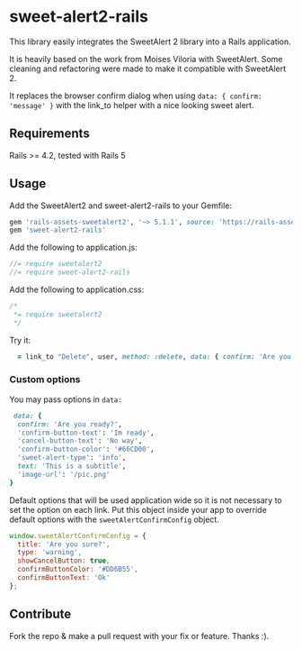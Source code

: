 sweet-alert2-rails
==================

This library easily integrates the SweetAlert 2 library into a Rails application.

It is heavily based on the work from Moises Viloria with SweetAlert. Some cleaning and refactoring were made to make it compatible with SweetAlert 2.

It replaces the browser confirm dialog when using `data: { confirm: 'message' }` with the link_to helper with a nice looking sweet alert.

## Requirements

Rails >= 4.2, tested with Rails 5

## Usage

Add the SweetAlert2 and sweet-alert2-rails to your Gemfile:

```ruby
gem 'rails-assets-sweetalert2', '~> 5.1.1', source: 'https://rails-assets.org'
gem 'sweet-alert2-rails'
```

Add the following to application.js:

```javascript
//= require sweetalert2
//= require sweet-alert2-rails
```
Add the following to application.css:

```css
/*
 *= require sweetalert2
 */
```

Try it:

```Ruby
  = link_to "Delete", user, method: :delete, data: { confirm: 'Are you sure?' }
```

### Custom options

You may pass options in `data:`
```Ruby
 data: {
  confirm: 'Are you ready?',
  'confirm-button-text': 'Im ready',
  'cancel-button-text': 'No way',
  'confirm-button-color': '#66CD00',
  'sweet-alert-type': 'info',
  text: 'This is a subtitle',
  'image-url': '/pic.png'
}
```

Default options that will be used application wide so it is not necessary to set the option on each link. Put this object inside your app to override default options with the `sweetAlertConfirmConfig` object.

```Javascript
window.sweetAlertConfirmConfig = {
  title: 'Are you sure?',
  type: 'warning',
  showCancelButton: true,
  confirmButtonColor: '#DD6B55',
  confirmButtonText: 'Ok'
};
```

## Contribute

Fork the repo & make a pull request with your fix or feature. Thanks :).
